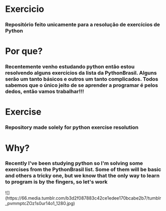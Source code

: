 <h1>Exercicio</h1>
<h3>Repositório feito unicamente para a resolução de exercícios de Python</h3>

<h1>Por que?</h2>
<h3>Recentemente venho estudando python então estou resolvendo alguns exercícios da lista da PythonBrasil. Alguns serão um tanto básicos e outros um tanto complicados. Todos sabemos que o único jeito de se aprender a programar é pelos dedos, então vamos trabalhar!!!</h3>

<h1>Exercise</h1>
<h3>Repository made solely for python exercise resolution</h3>

<h1>Why?</h1>
<h3>Recently I've been studying python so I'm solving some exercises from the PythonBrasil list. Some of them will be basic and others a tricky one, but we know that the only way to learn to program is by the fingers, so let's work
</h3>
![](https://66.media.tumblr.com/b3d2f087883c42ce1edee170bcabe2b7/tumblr_pvmmptcZOz1s0ur14o1_1280.jpg)
